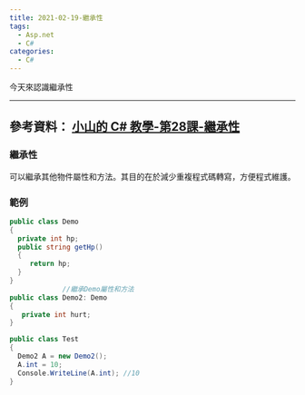 ```yaml
---
title: 2021-02-19-繼承性
tags:
  - Asp.net
  - C#
categories:
  - C#
---
```

今天來認識繼承性
<!-- more -->
---
參考資料：
[小山的 C# 教學-第28課-繼承性](https://www.youtube.com/watch?v=MdHXU139_fU&list=PLbXghSoQcLZtWqTA8q1NsByVpINoROHHe&index=30)
---
### 繼承性
可以繼承其他物件屬性和方法。其目的在於減少重複程式碼轉寫，方便程式維護。

### 範例
```c#
public class Demo
{
  private int hp;
  public string getHp()
  {
     return hp;
  }
}
             //繼承Demo屬性和方法
public class Demo2: Demo
{
   private int hurt;
}

public class Test
{
  Demo2 A = new Demo2();
  A.int = 10;
  Console.WriteLine(A.int); //10
}

```
